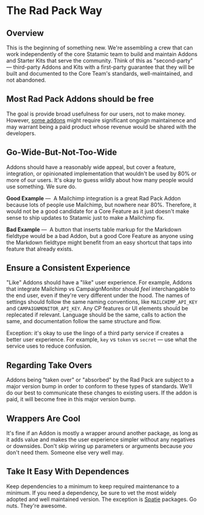 # The Rad Pack Way

## Overview

This is the beginning of something new. We're assembling a crew that can work independently of the core Statamic team to build and maintain Addons and Starter Kits that serve the community. Think of this as "second-party" — third-party Addons and Kits with a first-party guarantee that they will be built and documented to the Core Team's standards, well-maintained, and not abandoned.

## Most Rad Pack Addons should be free

The goal is provide broad usefulness for our users, not to make money. However, [some addons](https://statamic.com/addons/rad-pack/shopify) might require significant ongoign maintainence and may warrant being a paid product whose revenue would be shared with the developers.

## Go-Wide-But-Not-Too-Wide

Addons should have a reasonably wide appeal, but cover a feature, integration, or opinionated implementation that wouldn't be used by 80% or more of our users. It's okay to guess wildly about how many people would use something. We sure do. 

**Good Example** — 
A Mailchimp integration is a great Rad Pack Addon because lots of people use Mailchimp, but nowhere near 80%. Therefore, it would not be a good candidate for a Core Feature as it just doesn't make sense to ship updates to Statamic just to make a Mailchimp fix. 

**Bad Example** — 
A button that inserts table markup for the Markdown fieldtype would be a bad Addon, but a good Core Feature as anyone using the Markdown fieldtype might benefit from an easy shortcut that taps into feature that already exists.

## Ensure a Consistent Experience

"Like" Addons should have a "like" user experience. For example, Addons that integrate Mailchimp vs CampaignMonitor should _feel_ interchangable to the end user, even if they're very different under the hood. The names of settings should follow the same naming conventions, like `MAILCHIMP_API_KEY` and `CAMPAIGNMONITOR_API_KEY`. Any CP features or UI elements should be replecated if relevant. Language should be the same, calls to action the same, and documentation follow the same structure and flow. 

Exception: it's okay to use the lingo of a third party service if creates a better user experience. For example, `key` vs `token` vs `secret` — use what the service uses to reduce confusion.

## Regarding Take Overs

Addons being "taken over" or "absorbed" by the Rad Pack are subject to a major version bump in order to conform to these types of standards. We'll do our best to communicate these changes to existing users. If the addon is paid, it will become free in this major version bump.

## Wrappers Are Cool

It's fine if an Addon is mostly a wrapper around another package, as long as it adds value and makes the user experience simpler without any negatives or downsides. Don't skip wiring up parameters or arguments because _you_ don't need them. Someone else very well may.

## Take It Easy With Dependences

Keep dependencies to a minimum to keep required maintenance to a minimum. If you need a dependency, be sure to vet the most widely adopted and well maintained version. The exception is [Spatie](https://github.com/spatie) packages. Go nuts. They're awesome.
